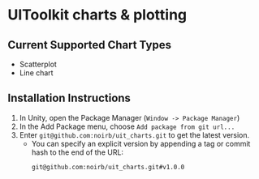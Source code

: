 # UIToolkit charts & plotting

## Current Supported Chart Types
* Scatterplot
* Line chart

## Installation Instructions
1. In Unity, open the Package Manager (`Window -> Package Manager`)
2. In the Add Package menu, choose `Add package from git url...`
3. Enter `git@github.com:noirb/uit_charts.git` to get the latest version.
    * You can specify an explicit version by appending a tag or commit hash to the end of the URL:
      ```
      git@github.com:noirb/uit_charts.git#v1.0.0
      ```
